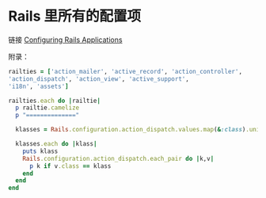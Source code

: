 # Rails 里所有的配置项

链接 [Configuring Rails Applications](http://edgeguides.rubyonrails.org/configuring.html)

附录：

```ruby
railties = ['action_mailer', 'active_record', 'action_controller',
'action_dispatch', 'action_view', 'active_support',
'i18n', 'assets']

railties.each do |railtie|
  p railtie.camelize
  p "=============="

  klasses = Rails.configuration.action_dispatch.values.map(&:class).uniq

  klasses.each do |klass|
    puts klass
    Rails.configuration.action_dispatch.each_pair do |k,v|
      p k if v.class == klass
    end
  end
end
```
